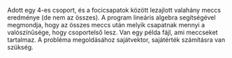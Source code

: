 Adott egy 4-es csoport, és a focicsapatok között lezajlott valahány meccs eredménye (de nem az összes).
A program lineáris algebra segítségével megmondja, hogy az összes meccs után melyik csapatnak mennyi a valószínűsége, hogy csoportelső lesz.
Van egy példa fájl, ami meccseket tartalmaz.
A probléma megoldásához sajátvektor, sajátérték számításra van szükség.
